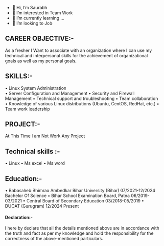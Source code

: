 - 👋 Hi, I’m Saurabh
- 👀 I’m interested in Team Work
- 🌱 I’m currently learning ...
- 💞️ I’m looking to Job



## CAREER OBJECTIVE:-
 As a fresher I Want to associate with an organization where I can use my technical and interpersonal skills for the achievement of organizational goals as well as my personal goals.

## SKILLS:-
•	Linux System Administration					
•	Server Configuration and Management
•	Security and Firewall Management
•	Technical support and troubleshooting
•	Team collaboration
•	Knowledge of various Linux distributions (Ubuntu, CentOS, RedHat, etc.)
•	Team work leadership

## PROJECT:-
At This Time I am Not Work Any Project


## Technical skills :-
•	Linux
•	Ms excel
•	Ms word



## Education:-
•	Babasaheb Bhimrao Ambedkar Bihar University (Bihar)				07/2021-12/2024
  Bachelor Of Science
•	Bihar School Examination Board, Patna						06/2019-03/2021
•	Central Board of Secondary Education							03/2018-05/2019
•	DUCAT (Gurugram) 										12/2024 Present


#### Declaration:-
I here by declare that all the details mentioned above are in accordance with the truth and fact as per my knowledge and hold the responsibility for the correctness of the above-mentioned particulars. 





<!---
Saurabh6003/aboutmyself is a ✨ special ✨ repository because its `README.md` (this file) appears on your GitHub profile.
You can click the Preview link to take a look at your changes.
--->
